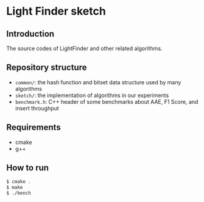 
Light Finder sketch
============

Introduction
--------
The source codes of LightFinder and other related algorithms.

Repository structure
--------------------
*  `common/`: the hash function and bitset data structure used by many algorithms
*  `sketch/`: the implementation of algorithms in our experiments
*  `benchmark.h`: C++ header of some benchmarks about AAE, F1 Score, and insert throughput

Requirements
-------
- cmake
- g++

How to run
-------

```bash
$ cmake .
$ make
$ ./bench
```
